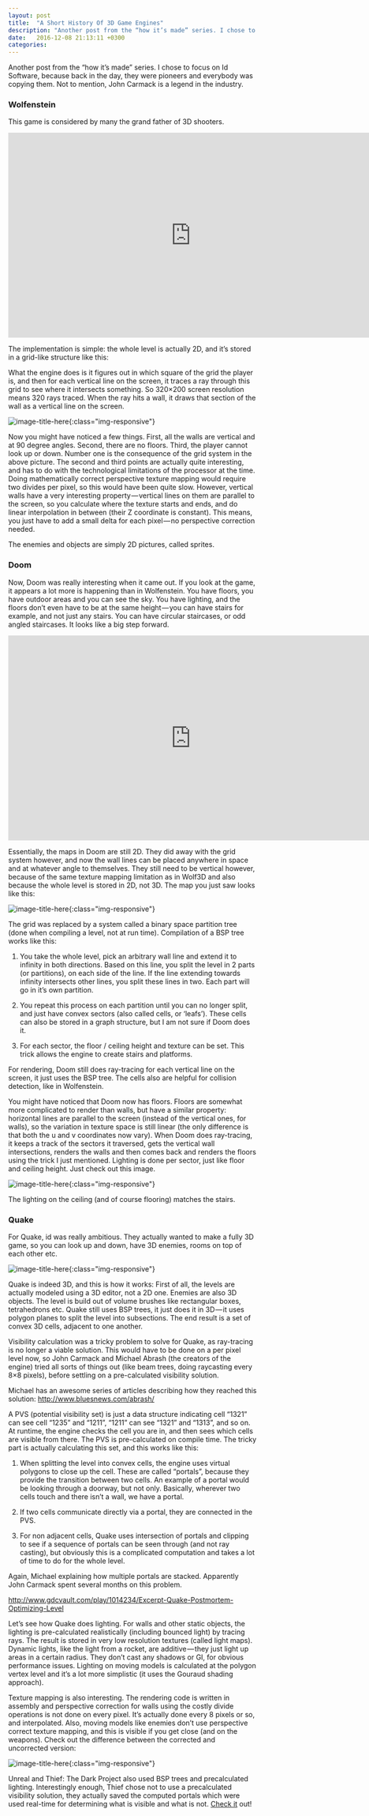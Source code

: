 ```yaml
---
layout: post
title:  "A Short History Of 3D Game Engines"
description: "Another post from the “how it’s made” series. I chose to focus on Id Software, because back in the day, they were pioneers and everybody was copying them. Not to mention, John Carmack is a legend in the industry..."
date:   2016-12-08 21:13:11 +0300
categories: 
---
```

Another post from the “how it’s made” series. I chose to focus on Id Software, because back in the day, they were pioneers and everybody was copying them. Not to mention, John Carmack is a legend in the industry.

### Wolfenstein ###

This game is considered by many the grand father of 3D shooters.

<iframe width="740" height="415" src="https://www.youtube.com/embed/561sPCk6ByE" frameborder="0" allowfullscreen></iframe>

The implementation is simple: the whole level is actually 2D, and it’s stored in a grid-like structure like this:

What the engine does is it figures out in which square of the grid the player is, and then for each vertical line on the screen, it traces a ray through this grid to see where it intersects something. So 320×200 screen resolution means 320 rays traced. When the ray hits a wall, it draws that section of the wall as a vertical line on the screen.

![image-title-here](/images/level1.gif){:class="img-responsive"} 

Now you might have noticed a few things. First, all the walls are vertical and at 90 degree angles. Second, there are no floors. Third, the player cannot look up or down. Number one is the consequence of the grid system in the above picture. The second and third points are actually quite interesting, and has to do with the technological limitations of the processor at the time. Doing mathematically correct perspective texture mapping would require two divides per pixel, so this would have been quite slow. However, vertical walls have a very interesting property — vertical lines on them are parallel to the screen, so you calculate where the texture starts and ends, and do linear interpolation in between (their Z coordinate is constant). This means, you just have to add a small delta for each pixel — no perspective correction needed.

The enemies and objects are simply 2D pictures, called sprites.

### Doom ###
Now, Doom was really interesting when it came out. If you look at the game, it appears a lot more is happening than in Wolfenstein. You have floors, you have outdoor areas and you can see the sky. You have lighting, and the floors don’t even have to be at the same height — you can have stairs for example, and not just any stairs. You can have circular staircases, or odd angled staircases. It looks like a big step forward.

<iframe width="740" height="415" src="https://www.youtube.com/embed/IhaNyOAjd2g" frameborder="0" allowfullscreen></iframe>

Essentially, the maps in Doom are still 2D. They did away with the grid system however, and now the wall lines can be placed anywhere in space and at whatever angle to themselves. They still need to be vertical however, because of the same texture mapping limitation as in Wolf3D and also because the whole level is stored in 2D, not 3D. The map you just saw looks like this:

![image-title-here](/images/level2.gif){:class="img-responsive"} 

The grid was replaced by a system called a binary space partition tree (done when compiling a level, not at run time). Compilation of a BSP tree works like this:

1. You take the whole level, pick an arbitrary wall line and extend it to infinity in both directions. Based on this line, you split the level in 2 parts (or partitions), on each side of the line. If the line extending towards infinity intersects other lines, you split these lines in two. Each part will go in it’s own partition.

2. You repeat this process on each partition until you can no longer split, and just have convex sectors (also called cells, or ‘leafs’). These cells can also be stored in a graph structure, but I am not sure if Doom does it.

3. For each sector, the floor / ceiling height and texture can be set. This trick allows the engine to create stairs and platforms.

For rendering, Doom still does ray-tracing for each vertical line on the screen, it just uses the BSP tree. The cells also are helpful for collision detection, like in Wolfenstein.

You might have noticed that Doom now has floors. Floors are somewhat more complicated to render than walls, but have a similar property: horizontal lines are parallel to the screen (instead of the vertical ones, for walls), so the variation in texture space is still linear (the only difference is that both the u and v coordinates now vary). When Doom does ray-tracing, it keeps a track of the sectors it traversed, gets the vertical wall intersections, renders the walls and then comes back and renders the floors using the trick I just mentioned. Lighting is done per sector, just like floor and ceiling height. Just check out this image.

![image-title-here](/images/doom.jpeg){:class="img-responsive"} 

The lighting on the ceiling (and of course flooring) matches the stairs.

### Quake ###

For Quake, id was really ambitious. They actually wanted to make a fully 3D game, so you can look up and down, have 3D enemies, rooms on top of each other etc.

![image-title-here](/images/quake.jpeg){:class="img-responsive"} 

Quake is indeed 3D, and this is how it works: First of all, the levels are actually modeled using a 3D editor, not a 2D one. Enemies are also 3D objects. The level is build out of volume brushes like rectangular boxes, tetrahedrons etc. Quake still uses BSP trees, it just does it in 3D — it uses polygon planes to split the level into subsections. The end result is a set of convex 3D cells, adjacent to one another.

Visibility calculation was a tricky problem to solve for Quake, as ray-tracing is no longer a viable solution. This would have to be done on a per pixel level now, so John Carmack and Michael Abrash (the creators of the engine) tried all sorts of things out (like beam trees, doing raycasting every 8×8 pixels), before settling on a pre-calculated visibility solution.

Michael has an awesome series of articles describing how they reached this solution:
http://www.bluesnews.com/abrash/

A PVS (potential visibility set) is just a data structure indicating cell “1321” can see cell “1235” and “1211”, “1211” can see “1321” and “1313”, and so on. At runtime, the engine checks the cell you are in, and then sees which cells are visible from there. The PVS is pre-calculated on compile time. The tricky part is actually calculating this set, and this works like this:

1. When splitting the level into convex cells, the engine uses virtual polygons to close up the cell. These are called “portals”, because they provide the transition between two cells. An example of a portal would be looking through a doorway, but not only. Basically, wherever two cells touch and there isn’t a wall, we have a portal.

2. If two cells communicate directly via a portal, they are connected in the PVS.

3. For non adjacent cells, Quake uses intersection of portals and clipping to see if a sequence of portals can be seen through (and not ray casting), but obviously this is a complicated computation and takes a lot of time to do for the whole level.

Again, Michael explaining how multiple portals are stacked. Apparently John Carmack spent several months on this problem.

http://www.gdcvault.com/play/1014234/Excerpt-Quake-Postmortem-Optimizing-Level

Let’s see how Quake does lighting. For walls and other static objects, the lighting is pre-calculated realistically (including bounced light) by tracing rays. The result is stored in very low resolution textures (called light maps). Dynamic lights, like the light from a rocket, are additive — they just light up areas in a certain radius. They don’t cast any shadows or GI, for obvious performance issues. Lighting on moving models is calculated at the polygon vertex level and it’s a lot more simplistic (it uses the Gouraud shading approach).

Texture mapping is also interesting. The rendering code is written in assembly and perspective correction for walls using the costly divide operations is not done on every pixel. It’s actually done every 8 pixels or so, and interpolated. Also, moving models like enemies don’t use perspective correct texture mapping, and this is visible if you get close (and on the weapons). Check out the difference between the corrected and uncorrected version:

![image-title-here](/images/quake2.png){:class="img-responsive"} 

Unreal and Thief: The Dark Project also used BSP trees and precalculated lighting. Interestingly enough, Thief chose not to use a precalculated visibility solution, they actually saved the computed portals which were used real-time for determining what is visible and what is not. [Check it](http://nothings.org/gamedev/thief_rendering.html) out!

